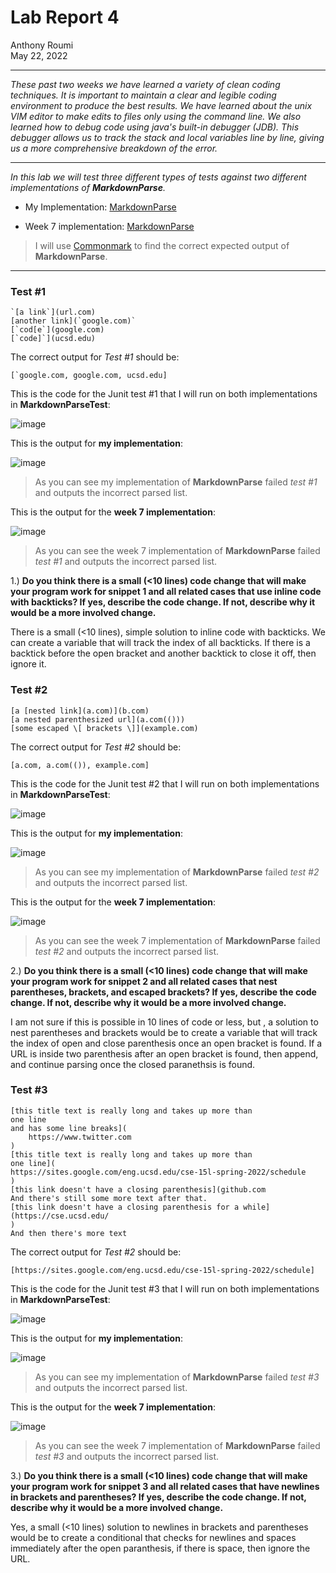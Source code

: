 # **Lab Report 4**
Anthony Roumi <br>
May 22, 2022 

---
_These past two weeks we have learned a variety of clean coding techniques. It is important to maintain a clear and legible coding environment to produce the best results. We have learned about the unix VIM editor to make edits to files only using the command line. We also learned how to debug code using java's built-in debugger (JDB). This debugger allows us to track the stack and local variables line by line, giving us a more comprehensive breakdown of the error._

___
_In this lab we will test three different types of tests against two different implementations of __MarkdownParse__._

- My Implementation: [MarkdownParse](https://github.com/tonyroumi/markdown-parser.git)

- Week 7 implementation: [MarkdownParse](https://github.com/ujik500/markdown-parser.git)

>I will use [Commonmark](https://spec.commonmark.org/dingus/) to find the correct expected output of __MarkdownParse__. 

___
### __Test #1__
```
`[a link`](url.com)
[another link](`google.com)`
[`cod[e`](google.com)
[`code]`](ucsd.edu)
```


The correct output for _Test #1_ should be: 
```
[`google.com, google.com, ucsd.edu]
```

This is the code for the Junit test #1 that I will run on both implementations in __MarkdownParseTest__:

![image](https://github.com/tonyroumi/cse15l-lab-reports/blob/main/Lab%20Report%204/markdowntest-test1.png?raw=true)

This is the output for __my implementation__:

![image](https://github.com/tonyroumi/cse15l-lab-reports/blob/main/Lab%20Report%204/test1-mine.png?raw=true)

>As you can see my implementation of __MarkdownParse__ failed _test #1_ and outputs the incorrect parsed list.


This is the output for the __week 7 implementation__:

![image](https://github.com/tonyroumi/cse15l-lab-reports/blob/main/Lab%20Report%204/test1-week7.png?raw=true)

>As you can see the week 7 implementation of __MarkdownParse__ failed _test #1_ and outputs the incorrect parsed list. 



1.) __Do you think there is a small (<10 lines) code change that will make your program work for snippet 1 and all related cases that use inline code with backticks? If yes, describe the code change. If not, describe why it would be a more involved change.__


There is a small (<10 lines), simple solution to inline code with backticks. We can create a variable that will track the index of all backticks. If there is a backtick before the open bracket and another backtick to close it off, then ignore it.

### __Test #2__
```
[a [nested link](a.com)](b.com)
[a nested parenthesized url](a.com(()))
[some escaped \[ brackets \]](example.com)
```

The correct output for _Test #2_ should be: 
```
[a.com, a.com(()), example.com]
```

This is the code for the Junit test #2 that I will run on both implementations in __MarkdownParseTest__:

![image](https://github.com/tonyroumi/cse15l-lab-reports/blob/main/Lab%20Report%204/markdowntest-test2.png?raw=true)

This is the output for __my implementation__:

![image](https://github.com/tonyroumi/cse15l-lab-reports/blob/main/Lab%20Report%204/test2-mine.png?raw=true)

>As you can see my implementation of __MarkdownParse__ failed _test #2_ and outputs the incorrect parsed list.


This is the output for the __week 7 implementation__:

![image](https://github.com/tonyroumi/cse15l-lab-reports/blob/main/Lab%20Report%204/test2-week7.png?raw=true)

>As you can see the week 7 implementation of __MarkdownParse__ failed _test #2_ and outputs the incorrect parsed list. 



2.) __Do you think there is a small (<10 lines) code change that will make your program work for snippet 2 and all related cases that nest parentheses, brackets, and escaped brackets? If yes, describe the code change. If not, describe why it would be a more involved change.__

I am not sure if this is possible in 10 lines of code or less, but , a solution to nest parentheses and brackets would be to create a variable that will track the index of open and close parenthesis once an open bracket is found. If a URL is inside two parenthesis after an open bracket is found, then append, and continue parsing once the closed paranethsis is found. 


### __Test #3__
```
[this title text is really long and takes up more than 
one line
and has some line breaks](
    https://www.twitter.com
)
[this title text is really long and takes up more than 
one line](
https://sites.google.com/eng.ucsd.edu/cse-15l-spring-2022/schedule
)
[this link doesn't have a closing parenthesis](github.com
And there's still some more text after that.
[this link doesn't have a closing parenthesis for a while](https://cse.ucsd.edu/
)
And then there's more text
```
The correct output for _Test #2_ should be: 
```
[https://sites.google.com/eng.ucsd.edu/cse-15l-spring-2022/schedule]
```

This is the code for the Junit test #3 that I will run on both implementations in __MarkdownParseTest__:

![image](https://github.com/tonyroumi/cse15l-lab-reports/blob/main/Lab%20Report%204/markdowntest-test3.png?raw=true)

This is the output for __my implementation__:

![image](https://github.com/tonyroumi/cse15l-lab-reports/blob/main/Lab%20Report%204/test3-mine.png?raw=true)

>As you can see my implementation of __MarkdownParse__ failed _test #3_ and outputs the incorrect parsed list.


This is the output for the __week 7 implementation__:

![image](https://github.com/tonyroumi/cse15l-lab-reports/blob/main/Lab%20Report%204/test3-week7.png?raw=true)

>As you can see the week 7 implementation of __MarkdownParse__ failed _test #3_ and outputs the incorrect parsed list. 


3.) __Do you think there is a small (<10 lines) code change that will make your program work for snippet 3 and all related cases that have newlines in brackets and parentheses? If yes, describe the code change. If not, describe why it would be a more involved change.__

Yes, a small (<10 lines) solution to newlines in brackets and parentheses would be to create a conditional that checks for newlines and spaces immediately after the open paranthesis, if there is space, then ignore the URL. 






